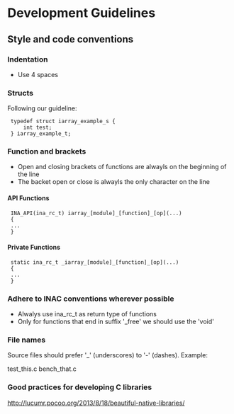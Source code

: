 # Development Guidelines

## Style and code conventions

### Indentation

* Use 4 spaces

### Structs

Following our guideline:

     typedef struct iarray_example_s {
         int test;
     } iarray_example_t;

### Function and brackets

* Open and closing brackets of functions are alwayls on the beginning of the line
* The backet open or close is alwayls the only character on the line

#### API Functions

     INA_API(ina_rc_t) iarray_[module]_[function]_[op](...)
     {
     ...
     }
     
#### Private Functions

     static ina_rc_t _iarray_[module]_[function]_[op](...)
     {
     ...
     }
     

### Adhere to INAC conventions wherever possible

* Alwalys use ina_rc_t as return type of functions
* Only for functions that end in suffix '_free' we should use the 'void'

### File names

Source files should prefer '_' (underscores) to '-' (dashes).  Example:

   test_this.c
   bench_that.c

### Good practices for developing C libraries

http://lucumr.pocoo.org/2013/8/18/beautiful-native-libraries/
